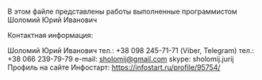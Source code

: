 В этом файле представлены работы выполненные программистом Шоломий Юрий Иванович

Контактная информация:

Шоломий Юрий Иванович
тел.:	+38 098 245-71-71 (Viber, Telegram)
тел.:	+38 066 239-79-79
e-mail:	sholomij@gmail.com
skype:	sholomij.jurij
Профиль на сайте Инфостарт: https://infostart.ru/profile/95754/

